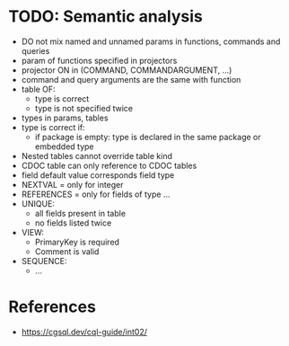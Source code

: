 # TODO: Semantic analysis
- DO not mix named and unnamed params in functions, commands and queries
- param of functions specified in projectors
- projector ON in (COMMAND, COMMANDARGUMENT, ...)
- command and query arguments are the same with function
- table OF: 
    - type is correct
    - type is not specified twice
- types in params, tables
- type is correct if:
    - if package is empty: type is declared in the same package or embedded type
- Nested tables cannot override table kind
- CDOC table can only reference to CDOC tables
- field default value corresponds field type
- NEXTVAL = only for integer
- REFERENCES = only for fields of type ...
- UNIQUE:
    - all fields present in table
    - no fields listed twice
- VIEW:
    - PrimaryKey is required
    - Comment is valid
- SEQUENCE:
    - ...

# References
- https://cgsql.dev/cql-guide/int02/

